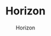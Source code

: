 ---
designer: Endless Knot
description: "Color%20Name%3A%20Boundary%0AMaterial%3A%20Wool/Silk%0APile%3A%20CutStyle%3A%20Abstract%2C%20Modern"
image_primary: img/horizon-pistache-600x754.jpg
image_secondary: ../../../images/blank.png
manufacturer: Endless Knot
href: https://endlessknotrugs.com/product/horizon-boundary/
subtitle: Horizon
tags: 
  - endless_knot
  - hand-knotted-rugs
title: Horizon
image_thumb: img/horizon-pistache-300x300.jpg
category: hand-knotted-rugs
slug: /manufacturers/endless-knot/hand-knotted-rugs/endless-knot-horizon
---